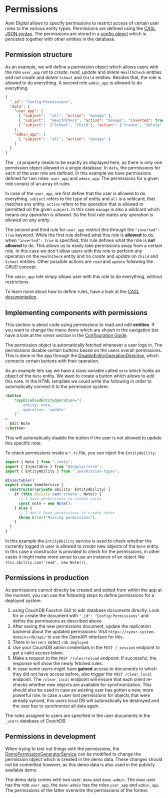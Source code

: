 # Permissions
Aam Digital allows to specify permissions to restrict access of certain user roles to the various entity types.
Permissions are defined using the [CASL JSON syntax](https://casl.js.org/v5/en/guide/define-rules#the-shape-of-raw-rule).
The permissions are stored in a [config object](../../classes/Config.html) which is persisted together with other entities in the database.

## Permission structure
As an example, we will define a permission object which allows users with the role `user_app` *not* to *create*, *read*, *update* and *delete* `HealthCheck` entities and *not* *create* and *delete* `School` and `Child` entities.
Besides that, the role is allowed to do everything.
A second role `admin_app` is allowed to do everything.

```JSON
{
  "_id": "Config:Permissions",
  "data": {
    "user_app": [
      { "subject":  "all", "action": "manage" },
      { "subject":  "HealthCheck", "action": "manage", "inverted": true },
      { "subject":  ["School", "Child"], "action": ["create", "delete"], "inverted": true }
    ],
    "admin_app": [
      { "subject":  "all", "action": "manage" }
    ]
  }
}
```
The `_id` property needs to be exactly as displayed here, as there is only one permission object allowed in a single database.
In `data`, the permissions for each of the user role are defined.
In this example we have permissions defined for two roles: `user_app` and `admin_app`.
The permissions for a given role consist of an array of rules.

In case of the `user_app`, we first define that the user is allowed to do everything.
`subject` refers to the type of entity and `all` is a wildcard, that matches any entity.
`action` refers to the operation that is allowed or permitted on the given `subject`.
In this case `manage` is also a wildcard which means *any operation is allowed*.
So the first rule states *any operation is allowed on any entity*.

The second and third rule for `user_app` restrict this through the `"inverted": true` keyword.
While the first rule defined what this role is **allowed** to do, when `"inverted": true` is specified, this rule defines what the role is **not allowed** to do.
This allows us to easily take permissions away from a certain role.
In this case we don't allow users with this role to perform *any* operation on the `HealhCheck` entity and no *create* and *update* on `Child` and `School` entities.
Other possible actions are `read` and `update` following the *CRUD* concept.

The `admin_app` role simpy allows user with this role to do everything, without restrictions.

To learn more about how to define rules, have a look at the [CASL documentation](https://casl.js.org/v5/en/guide/define-rules#rules).

## Implementing components with permissions
This section is about code using permissions to read and edit **entities**.
If you want to change the menu items which are shown in the navigation bar have a look at the *views* section in the [Configuration Guide](./configuration.html).

The permission object is automatically fetched whenever a user logs in.
The permissions disable certain buttons based on the users overall permissions.
This is done in the app through the [DisableEntityOperationDirective](../../directives/DisableEntityOperationDirective.html), which connects certain buttons with their operation.

As an example lets say we have a class variable called `note` which holds an object of the `Note` entity.
We want to create a button which allows to *edit* this note.
In the HTML template we could write the following in order to automatically connect it to the permission system:

```HTML
<button
    *appDisabledEntityOperation="{
        entity: note,
        operation: 'update'
    }"
>
  Edit Note
</button>
```
This will automatically disable the button if the user is not allowed to *update* this specific note.

To check permissions inside a `*.ts` file, you can inject the `EntityAbility`:

```typescript
import { Note } from "./note";
import { Injectable } from "@angular/core";
import { EntityAbility } from "./permission-types";

@Injectable()
export class SomeService {
  constructor(private ability: EntityAbility) {
    if (this.ability.can('create', Note)) {
      // I have permissions to create notes
      const note = new Note();
    } else {
      // I don't have permissions to create notes
      throw Error("Missing permissions");
    }
  }
}
```
In this example the `EntityAbility` service is used to check whether the currently logged in user is allowed to _create_ new objects of the `Note` entity.
In this case a constructor is provided to check for the permissions,
in other cases it might make more sense to use an instance of an object like `this.ability.can('read', new Note())`.

## Permissions in production
As permissions cannot directly be created and edited from within the app at the moment, you can use the following steps to define permissions for a deployed system:

1. using CouchDB Fauxton GUI to edit database documents directly:
Look for or create the document with `"_id": "Config:Permissions"` and define the permissions as described above.
2. After saving the new permissions document, update the replication backend about the updated permissions:
Visit `https://<your-system-domain>/db/api/` to use the OpenAPI interface for this.
3. There in `Servers` select `/db deployed`
4. Use your CouchDB admin credentials in the `POST /_session` endpoint to get a valid access token.
5. Make a request to the `POST /rules/reload` endpoint. If successful, the response will show the newly fetched rules.
6. In case some users might have **gained** access to documents to which they did not have access before,
also trigger the `POST /clear_local` endpoint.
The `/clear_local` endpoint will ensure that each client re-checks whether new objects are available for synchronization. 
This should also be used in case an existing user has gotten a new, more powerful role.
In case a user lost permissions for objects that were already synced, this users local DB will automatically be destroyed and the user has to synchronize all data again.

The roles assigned to users are specified in the user documents in the `_users` database of CouchDB.

## Permissions in development
When trying to test out things with the permissions, the [DemoPermissionGeneratorService](../../Injectable/DemoPermissionGeneratorService.html) can be modified to change the permission object which is created in the demo data.
These changes should not be committed however, as this demo data is also used in the publicly available demo.

The demo data comes with two user: `demo` and `demo-admin`.
The `demo` user has the role `user_app`, the `demo-admin` has the roles `user_app` and `admin_app`.
The permissions of the latter overwrite the permissions of the former.
